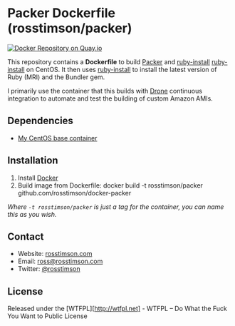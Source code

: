 # Packer Dockerfile (rosstimson/packer)

[![Docker Repository on
Quay.io](https://quay.io/repository/rosstimson/packer/status "Docker
Repository on Quay.io")](https://quay.io/repository/rosstimson/packer)

This repository contains a **Dockerfile** to build [Packer][packer] and [ruby-install]
[ruby-install] on CentOS.  It then uses [ruby-install][ruby-install] to install the 
latest version of Ruby (MRI) and the Bundler gem.

I primarily use the container that this builds with [Drone][drone] continuous
integration to automate and test the building of custom Amazon AMIs.

## Dependencies

* [My CentOS base container][centos-base]

## Installation

1. Install [Docker][docker]
2. Build image from Dockerfile:
    docker build -t rosstimson/packer github.com/rosstimson/docker-packer

_Where `-t rosstimson/packer` is just a tag for the container, you can name
this as you wish._

## Contact

* Website:  [rosstimson.com][website]
* Email:    [ross@rosstimson.com][email]
* Twitter:  [@rosstimson][twitter]

## License

Released under the [WTFPL][http://wtfpl.net] - WTFPL – Do What the Fuck
You Want to Public License



[website]:        https://rosstimson.com
[email]:          mailto:ross@rosstimson.com
[twitter]:        https://twitter.com/rosstimson

[packer]:         http://www.packer.io
[ruby-install]:   https://github.com/postmodern/ruby-install
[docker]:         https://www.docker.io

[drone]:          https://drone.io

[centos-base]:    https://index.docker.io/u/rosstimson/centos
